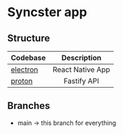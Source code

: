 # Syncster app

## Structure

| Codebase                      |   Description    |
| :---------------------------- | :--------------: |
| [electron](packages/electron) | React Native App |
| [proton](packages/proton)     |   Fastify API    |

## Branches

- main -> this branch for everything
